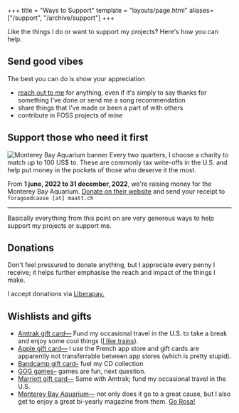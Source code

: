 +++
title = "Ways to Support"
template = "layouts/page.html"
aliases= ["/support", "/archive/support"]
+++

Like the things I do or want to support my projects? Here's how you can help.

## Send good vibes
The best you can do is show your appreciation
- [reach out to me](@/contact.md) for anything, even if it's simply to say thanks for something I've done or send me a song recommendation
- share things that I've made or been a part of with others
- contribute in FOSS projects of mine

## Support those who need it first
![Monterey Bay Aquarium banner](/img/baybanner.png)
Every two quarters, I choose a charity to match up to 100 US$ to. These are commonly tax write-offs in the U.S. and help put money in the pockets of those who deserve it the most.

From **1 june, 2022 to 31 december, 2022**, we're raising money for the Monterey Bay Aquarium. [Donate on their website](https://www.montereybayaquarium.org/join-give/ways-to-give/give) and send your receipt to `foragoodcause [at] maatt.ch`

---

Basically everything from this point on are very generous ways to help support my projects or support me.

## Donations
Don't feel pressured to donate anything, but I appreciate every penny I receive; it helps further emphasise the reach and impact of the things I make.

I accept donations via [Liberapay.](https://liberapay.com/doamatto/)

## Wishlists and gifts
- [Amtrak gift card—](https://www.amtrak.com/planning-booking/tickets-reservations/giftcards.html) Fund my occasional travel in the U.S. to take a break and enjoy some cool things ([I like trains](https://knowyourmeme.com/memes/i-like-trains)).
- [Apple gift card—](https://www.apple.com/fr/shop/gift-cards/itunes-electronic) I use the French app store and gift cards are apparently not transferrable between app stores (which is pretty stupid).
- [Bandcamp gift card–](https://bandcamp.com/gift_cards) fuel my CD collection
- [GOG games–](https://www.gog.com/en/u/doamatto/wishlist) games are fun, next question.
- [Marriott gift card—](https://gifts.marriott.com) Same with Amtrak; fund my occasional travel in the U.S.
- [Monterey Bay Aquarium—](https://www.montereybayaquarium.org/join-give/become-a-member/give) not only does it go to a great cause, but I also get to enjoy a great bi-yearly magazine from them. [Go Rosa!](https://www.montereybayaquarium.org/visit/exhibits/sea-otters/meet-our-otters)
